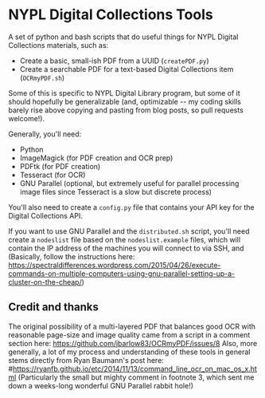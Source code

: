 # NYPL Digital Collections Tools

A set of python and bash scripts that do useful things for NYPL Digital Collections materials, such as:
- Create a basic, small-ish PDF from a UUID (`createPDF.py`)
- Create a searchable PDF for a text-based Digital Collections item (`OCRmyPDF.sh`)

Some of this is specific to NYPL Digital Library program, but some of it should hopefully be generalizable (and, optimizable -- my coding skills barely rise above copying and pasting from blog posts, so pull requests welcome!).

Generally, you'll need: 
- Python
- ImageMagick (for PDF creation and OCR prep)
- PDFtk (for PDF creation)
- Tesseract (for OCR)
- GNU Parallel (optional, but extremely useful for parallel processing image files since Tesseract is a slow but discrete process)

You'll also need to create a `config.py` file that contains your API key for the Digital Collections API.

If you want to use GNU Parallel and the `distributed.sh` script, you'll need create a `nodeslist` file based on the `nodeslist.example` files, which will contain the IP address of the machines you will connect to via SSH, and 
(Basically, follow the instructions here: https://spectraldifferences.wordpress.com/2015/04/26/execute-commands-on-multiple-computers-using-gnu-parallel-setting-up-a-cluster-on-the-cheap/)


## Credit and thanks
The original possibility of a multi-layered PDF that balances good OCR with reasonable page-size and image quality came from a script in a comment section here: https://github.com/jbarlow83/OCRmyPDF/issues/8
Also, more generally, a lot of my process and understanding of these tools in general stems directly from Ryan Baumann's post here: #https://ryanfb.github.io/etc/2014/11/13/command_line_ocr_on_mac_os_x.html
(Particularly the small but mighty comment in footnote 3, which sent me down a weeks-long wonderful GNU Parallel rabbit hole!)